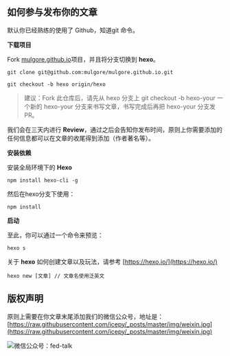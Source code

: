 ## 如何参与发布你的文章

默认你已经熟练的使用了 Github，知道git 命令。

**下载项目**

Fork [mulgore.github.io](https://github.com/mulgore/mulgore.github.io/)项目，并且将分支切换到 **hexo**。

	git clone git@github.com:mulgore/mulgore.github.io.git
	
	git checkout -b hexo origin/hexo

> 建议：Fork 此仓库后，请先从 hexo 分支上 git checkout -b hexo-your 一个新的 hexo-your 分支来书写文章，书写完成后再把 hexo-your 分支发 PR。

我们会在三天内进行 **Review**，通过之后会告知你发布时间，原则上你需要添加的任何信息都可以在文章的收尾得到添加（作者著名等）。

**安装依赖**

安装全局环境下的 **Hexo**

	npm install hexo-cli -g

然后在hexo分支下使用：

	npm install

**启动**

至此，你可以通过一个命令来预览：

	hexo s

关于 **hexo** 如何创建文章以及玩法，请参考 [https://hexo.io/](https://hexo.io/)

	hexo new [文章] // 文章名使用泛英文

## 版权声明

原则上需要在你文章末尾添加我们的微信公众号，地址是：[https://raw.githubusercontent.com/icepy/_posts/master/img/weixin.jpg](https://raw.githubusercontent.com/icepy/_posts/master/img/weixin.jpg)

![微信公众号：fed-talk](https://raw.githubusercontent.com/icepy/_posts/master/img/weixin.jpg)
